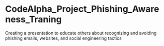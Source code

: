 # CodeAlpha_Project_Phishing_Awareness_Traning
Creating a presentation to educate others about recognizing and avoiding phishing emails, websites, and social engineering tactics
